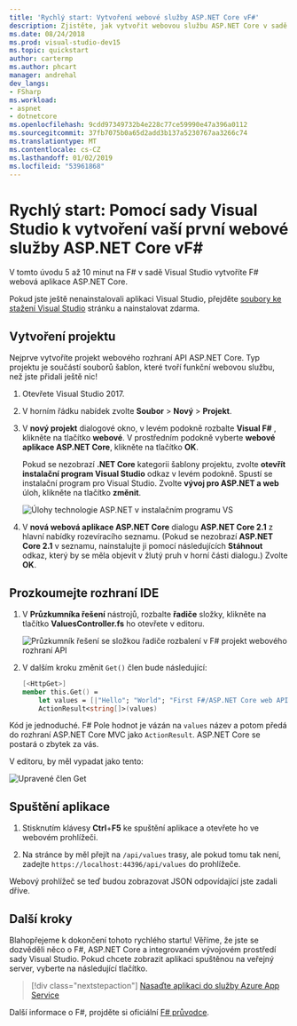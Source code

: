 ```yaml
---
title: 'Rychlý start: Vytvoření webové služby ASP.NET Core vF#'
description: Zjistěte, jak vytvořit webovou službu ASP.NET Core v sadě Visual Studio s F#, krok za krokem.
ms.date: 08/24/2018
ms.prod: visual-studio-dev15
ms.topic: quickstart
author: cartermp
ms.author: phcart
manager: andrehal
dev_langs:
- FSharp
ms.workload:
- aspnet
- dotnetcore
ms.openlocfilehash: 9cdd97349732b4e228c77ce59990e47a396a0112
ms.sourcegitcommit: 37fb7075b0a65d2add3b137a5230767aa3266c74
ms.translationtype: MT
ms.contentlocale: cs-CZ
ms.lasthandoff: 01/02/2019
ms.locfileid: "53961868"
---
```

# <a name="quickstart-use-visual-studio-to-create-your-first-aspnet-core-web-service-in-f"></a>Rychlý start: Pomocí sady Visual Studio k vytvoření vaší první webové služby ASP.NET Core vF#

V tomto úvodu 5 až 10 minut na F# v sadě Visual Studio vytvoříte F# webová aplikace ASP.NET Core.

Pokud jste ještě nenainstalovali aplikaci Visual Studio, přejděte [soubory ke stažení Visual Studio](https://visualstudio.microsoft.com/downloads/?utm_medium=microsoft&utm_source=docs.microsoft.com&utm_campaign=button+cta&utm_content=download+vs2017) stránku a nainstalovat zdarma.

## <a name="create-a-project"></a>Vytvoření projektu

Nejprve vytvoříte projekt webového rozhraní API ASP.NET Core. Typ projektu je součástí souborů šablon, které tvoří funkční webovou službu, než jste přidali ještě nic!

1. Otevřete Visual Studio 2017.

2. V horním řádku nabídek zvolte **Soubor** > **Nový** > **Projekt**.

3. V **nový projekt** dialogové okno, v levém podokně rozbalte **Visual F#** , klikněte na tlačítko **webové**. V prostředním podokně vyberte **webové aplikace ASP.NET Core**, klikněte na tlačítko **OK**.

     Pokud se nezobrazí **.NET Core** kategorii šablony projektu, zvolte **otevřít instalační program Visual Studio** odkaz v levém podokně. Spustí se instalační program pro Visual Studio. Zvolte **vývoj pro ASP.NET a web** úloh, klikněte na tlačítko **změnit**.

     ![Úlohy technologie ASP.NET v instalačním programu VS](../ide/media/quickstart-aspnet-workload.png)

4. V **nová webová aplikace ASP.NET Core** dialogu **ASP.NET Core 2.1** z hlavní nabídky rozevíracího seznamu. (Pokud se nezobrazí **ASP.NET Core 2.1** v seznamu, nainstalujte ji pomocí následujících **Stáhnout** odkaz, který by se měla objevit v žlutý pruh v horní části dialogu.) Zvolte **OK**.

## <a name="explore-the-ide"></a>Prozkoumejte rozhraní IDE

1. V **Průzkumníka řešení** nástrojů, rozbalte **řadiče** složky, klikněte na tlačítko **ValuesController.fs** ho otevřete v editoru.

   ![Průzkumník řešení se složkou řadiče rozbalení v F# projekt webového rozhraní API](../ide/media/hello-world-fs-sln-explorer.png)

2. V dalším kroku změnit `Get()` člen bude následující:

   ```fsharp
   [<HttpGet>]
   member this.Get() =
       let values = [|"Hello"; "World"; "First F#/ASP.NET Core web API!"|]
       ActionResult<string[]>(values)
   ```

Kód je jednoduché. F# Pole hodnot je vázán na `values` název a potom předá do rozhraní ASP.NET Core MVC jako `ActionResult`. ASP.NET Core se postará o zbytek za vás.

V editoru, by měl vypadat jako tento:

![Upravené člen Get](../ide/media/hello-world-fs-get-member.png)

## <a name="run-the-application"></a>Spuštění aplikace

1. Stisknutím klávesy **Ctrl**+**F5** ke spuštění aplikace a otevřete ho ve webovém prohlížeči.

2. Na stránce by měl přejít na `/api/values` trasy, ale pokud tomu tak není, zadejte `https://localhost:44396/api/values` do prohlížeče.

Webový prohlížeč se teď budou zobrazovat JSON odpovídající jste zadali dříve.

## <a name="next-steps"></a>Další kroky

Blahopřejeme k dokončení tohoto rychlého startu! Věříme, že jste se dozvěděli něco o F#, ASP.NET Core a integrovaném vývojovém prostředí sady Visual Studio. Pokud chcete zobrazit aplikaci spuštěnou na veřejný server, vyberte na následující tlačítko.

> [!div class="nextstepaction"]
> [Nasaďte aplikaci do služby Azure App Service](../deployment/quickstart-deploy-to-azure.md)

Další informace o F#, projděte si oficiální [ F# průvodce](/dotnet/fsharp/index).
